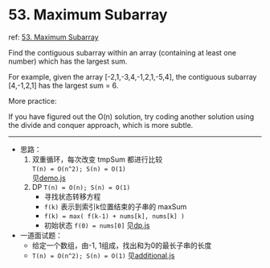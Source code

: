 # 53. Maximum Subarray

ref: [53. Maximum Subarray](https://leetcode.com/problems/maximum-subarray/)

Find the contiguous subarray within an array (containing at least one number) which has the largest sum.

For example, given the array [-2,1,-3,4,-1,2,1,-5,4],
the contiguous subarray [4,-1,2,1] has the largest sum = 6.

More practice:

If you have figured out the O(n) solution, try coding another solution using the divide and conquer approach, which is more subtle.

***

* 思路：
    1. 双重循环，每次改变 tmpSum 都进行比较    
        `T(n) = O(n^2); S(n) = O(1)`    
        见[demo.js](https://github.com/cardaminexhz/cardaminexhz.github.io/blob/master/practiceDemo/algorithms/leetcode/53-Maximum%20Subarray/demo.js)
    2. DP
        `T(n) = O(n); S(n) = O(1)`
        + 寻找状态转移方程
        + `f(k)` 表示到索引k位置结束的子串的 maxSum
        + `f(k) = max( f(k-1) + nums[k], nums[k] )`
        + 初始状态 `f(0) = nums[0]`
        见[dp.js](https://github.com/cardaminexhz/cardaminexhz.github.io/blob/master/practiceDemo/algorithms/leetcode/53-Maximum%20Subarray/dp.js)
* 一道面试题：
    + 给定一个数组，由-1, 1组成，找出和为0的最长子串的长度
    + `T(n) = O(n^2); S(n) = O(1)`
    见[additional.js](https://github.com/cardaminexhz/cardaminexhz.github.io/blob/master/practiceDemo/algorithms/leetcode/53-Maximum%20Subarray/additional.js)
    
